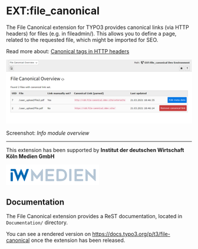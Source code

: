 # EXT:file_canonical

The File Canonical extension for TYPO3 provides canonical links (via HTTP headers) for files (e.g. in fileadmin/).
This allows you to define a page, related to the requested file, which might be imported for SEO.

Read more about: [Canonical tags in HTTP headers](https://developers.google.com/search/docs/advanced/crawling/consolidate-duplicate-urls#rel-canonical-header-method)


![Info module overview](Documentation/Welcome/Images/InfoModule.png)

Screenshot: *Info module overview*


---

This extension has been supported by **Institut der deutschen Wirtschaft Köln Medien GmbH**

![IW Medien](Documentation/Images/IwMedienLogo.png)


## Documentation

The File Canonical extension provides a ReST documentation, located in ``Documentation/`` directory.

You can see a rendered version on https://docs.typo3.org/p/t3/file-canonical once the extension has been released.

